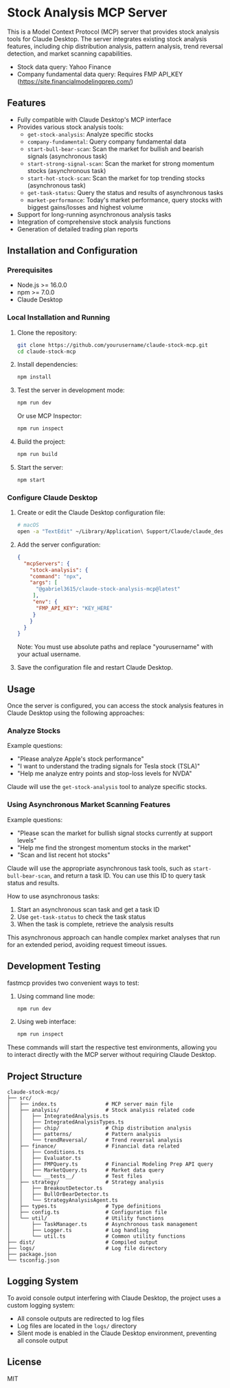 # Stock Analysis MCP Server

This is a Model Context Protocol (MCP) server that provides stock analysis tools for Claude Desktop. The server integrates existing stock analysis features, including chip distribution analysis, pattern analysis, trend reversal detection, and market scanning capabilities.

- Stock data query: Yahoo Finance
- Company fundamental data query: Requires FMP API_KEY (https://site.financialmodelingprep.com/)

## Features

- Fully compatible with Claude Desktop's MCP interface
- Provides various stock analysis tools:
  - `get-stock-analysis`: Analyze specific stocks
  - `company-fundamental`: Query company fundamental data
  - `start-bull-bear-scan`: Scan the market for bullish and bearish signals (asynchronous task)
  - `start-strong-signal-scan`: Scan the market for strong momentum stocks (asynchronous task)
  - `start-hot-stock-scan`: Scan the market for top trending stocks (asynchronous task)
  - `get-task-status`: Query the status and results of asynchronous tasks
  - `market-performance`: Today's market performance, query stocks with biggest gains/losses and highest volume
- Support for long-running asynchronous analysis tasks
- Integration of comprehensive stock analysis functions
- Generation of detailed trading plan reports

## Installation and Configuration

### Prerequisites

- Node.js >= 16.0.0
- npm >= 7.0.0
- Claude Desktop

### Local Installation and Running

1. Clone the repository:
   ```bash
   git clone https://github.com/yourusername/claude-stock-mcp.git
   cd claude-stock-mcp
   ```

2. Install dependencies:
   ```bash
   npm install
   ```

3. Test the server in development mode:
   ```bash
   npm run dev
   ```
   
   Or use MCP Inspector:
   ```bash
   npm run inspect
   ```

4. Build the project:
   ```bash
   npm run build
   ```

5. Start the server:
   ```bash
   npm start
   ```

### Configure Claude Desktop

1. Create or edit the Claude Desktop configuration file:
   ```bash
   # macOS
   open -a "TextEdit" ~/Library/Application\ Support/Claude/claude_desktop_config.json
   ```

2. Add the server configuration:
   ```json
   {
     "mcpServers": {
       "stock-analysis": {
       "command": "npx",
       "args": [
         "@gabriel3615/claude-stock-analysis-mcp@latest"
        ],
        "env": {
         "FMP_API_KEY": "KEY_HERE"
        }
       }
     }
   }
   ```
   Note: You must use absolute paths and replace "yourusername" with your actual username.

3. Save the configuration file and restart Claude Desktop.

## Usage

Once the server is configured, you can access the stock analysis features in Claude Desktop using the following approaches:

### Analyze Stocks

Example questions:
- "Please analyze Apple's stock performance"
- "I want to understand the trading signals for Tesla stock (TSLA)"
- "Help me analyze entry points and stop-loss levels for NVDA"

Claude will use the `get-stock-analysis` tool to analyze specific stocks.

### Using Asynchronous Market Scanning Features

Example questions:
- "Please scan the market for bullish signal stocks currently at support levels"
- "Help me find the strongest momentum stocks in the market"
- "Scan and list recent hot stocks"

Claude will use the appropriate asynchronous task tools, such as `start-bull-bear-scan`, and return a task ID. You can use this ID to query task status and results.

How to use asynchronous tasks:
1. Start an asynchronous scan task and get a task ID
2. Use `get-task-status` to check the task status
3. When the task is complete, retrieve the analysis results

This asynchronous approach can handle complex market analyses that run for an extended period, avoiding request timeout issues.

## Development Testing

fastmcp provides two convenient ways to test:

1. Using command line mode:
   ```bash
   npm run dev
   ```

2. Using web interface:
   ```bash
   npm run inspect
   ```

These commands will start the respective test environments, allowing you to interact directly with the MCP server without requiring Claude Desktop.

## Project Structure

```
claude-stock-mcp/
├── src/
│   ├── index.ts                # MCP server main file
│   ├── analysis/               # Stock analysis related code
│   │   ├── IntegratedAnalysis.ts
│   │   ├── IntegratedAnalysisTypes.ts
│   │   ├── chip/               # Chip distribution analysis
│   │   ├── patterns/           # Pattern analysis
│   │   └── trendReversal/      # Trend reversal analysis
│   ├── finance/                # Financial data related
│   │   ├── Conditions.ts
│   │   ├── Evaluator.ts
│   │   ├── FMPQuery.ts         # Financial Modeling Prep API query
│   │   ├── MarketQuery.ts      # Market data query
│   │   └── __tests__/          # Test files
│   ├── strategy/               # Strategy analysis
│   │   ├── BreakoutDetector.ts
│   │   ├── BullOrBearDetector.ts
│   │   └── StrategyAnalysisAgent.ts
│   ├── types.ts                # Type definitions
│   ├── config.ts               # Configuration file
│   └── util/                   # Utility functions
│       ├── TaskManager.ts      # Asynchronous task management
│       ├── Logger.ts           # Log handling
│       └── util.ts             # Common utility functions
├── dist/                       # Compiled output
├── logs/                       # Log file directory
├── package.json
└── tsconfig.json
```

## Logging System

To avoid console output interfering with Claude Desktop, the project uses a custom logging system:

- All console outputs are redirected to log files
- Log files are located in the `logs/` directory
- Silent mode is enabled in the Claude Desktop environment, preventing all console output

## License

MIT

